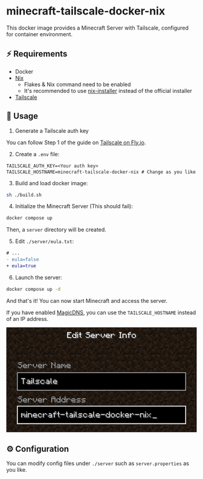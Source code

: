 # minecraft-tailscale-docker-nix

This docker image provides a Minecraft Server with Tailscale, configured for container environment.

## :zap: Requirements

- Docker
- [Nix](https://nixos.org)
  - Flakes & Nix command need to be enabled
  - It's recommended to use [nix-installer](https://github.com/DeterminateSystems/nix-installer) instead of the official installer
- [Tailscale](https://tailscale.com)

## :rocket: Usage

1. Generate a Tailscale auth key

You can follow Step 1 of the guide on [Tailscale on Fly.io](https://tailscale.com/kb/1132/flydotio/).

2. Create a `.env` file:

```env
TAILSCALE_AUTH_KEY=<Your auth key>
TAILSCALE_HOSTNAME=minecraft-tailscale-docker-nix # Change as you like
```

3. Build and load docker image:

```bash
sh ./build.sh
```

4. Initialize the Minecraft Server (This should fail):

```bash
docker compose up
```

Then, a `server` directory will be created.

5. Edit `./server/eula.txt`:

```diff
# ...
- eula=false
+ eula=true
```

6. Launch the server:

```bash
docker compose up -d
```

And that's it! You can now start Minecraft and access the server.

If you have enabled [MagicDNS](https://tailscale.com/kb/1081/magicdns/), you can use the `TAILSCALE_HOSTNAME` instead of an IP address.

![Edit Server Info](./_img/multiplay.png)

## :gear: Configuration

You can modify config files under `./server` such as `server.properties` as you like.
